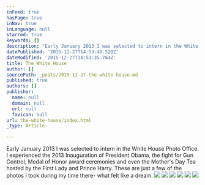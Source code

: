 ```yaml
---
inFeed: true
hasPage: true
inNav: true
inLanguage: null
starred: true
keywords: []
description: "Early January 2013 I was selected to intern in the White House Photo Office. I experienced the 2013 Inauguration of President Obama, the fight for Gun Control, Medal of Honor award ceremonies and even the Mother's Day Tea hosted by the First Lady and Prince Harry. These are just a few of the photos I took during my time there- what felt like a dream."
datePublished: '2015-12-27T14:53:49.520Z'
dateModified: '2015-12-27T14:53:35.764Z'
title: The White House
author: []
sourcePath: _posts/2015-12-27-the-white-house.md
published: true
authors: []
publisher:
  name: null
  domain: null
  url: null
  favicon: null
url: the-white-house/index.html
_type: Article

---
```

Early January 2013 I was selected to intern in the White House Photo Office. I experienced the 2013 Inauguration of President Obama, the fight for Gun Control, Medal of Honor award ceremonies and even the Mother's Day Tea hosted by the First Lady and Prince Harry. These are just a few of the photos I took during my time there- what felt like a dream.
![](https://the-grid-user-content.s3-us-west-2.amazonaws.com/3c00ff4a-02ec-493d-b001-41d217d0ea92.jpg)
![](https://the-grid-user-content.s3-us-west-2.amazonaws.com/aa0ce5cf-7af2-408c-9e62-a958fbbc8ff3.jpg)
![](https://the-grid-user-content.s3-us-west-2.amazonaws.com/9e4032b4-7667-4952-8741-5ae43907ec77.jpg)
![](https://the-grid-user-content.s3-us-west-2.amazonaws.com/bbd1457f-f3ee-4d45-a9fa-9837e0c470a1.jpg)
![](https://the-grid-user-content.s3-us-west-2.amazonaws.com/49a48498-bca3-4619-8df9-f9aa47b6b260.jpg)
![](https://the-grid-user-content.s3-us-west-2.amazonaws.com/c1fe8488-d8a2-4d4a-b93b-0e89516ab446.jpg)